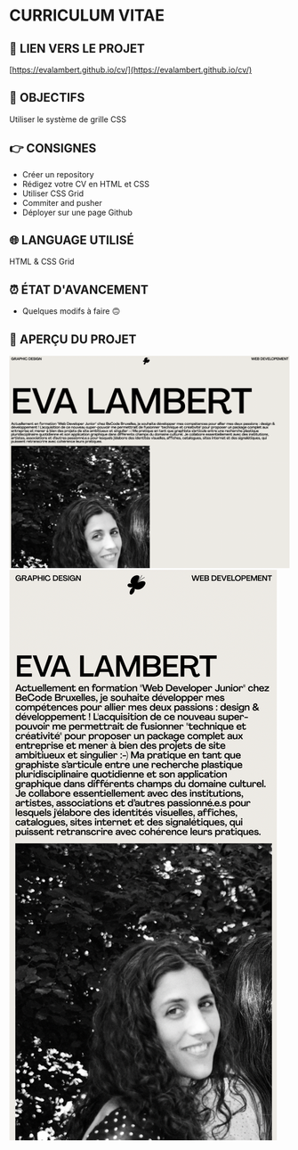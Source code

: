 # CURRICULUM VITAE

## 🔗 LIEN VERS LE PROJET

[https://evalambert.github.io/cv/](https://evalambert.github.io/cv/)

## 🎯 OBJECTIFS

Utiliser le système de grille CSS

## 👉 CONSIGNES

- Créer un repository
- Rédigez votre CV en HTML et CSS
- Utiliser CSS Grid
- Commiter and pusher
- Déployer sur une page Github

## 🌐 LANGUAGE UTILISÉ

HTML & CSS Grid

## ⏰ ÉTAT D'AVANCEMENT

- Quelques modifs à faire 🙃

## 👀 APERÇU DU PROJET

![Screen shot version Desktop](img/screen-1.jpg)
![Screen shot version Desktop](img/screen-2.jpg)
